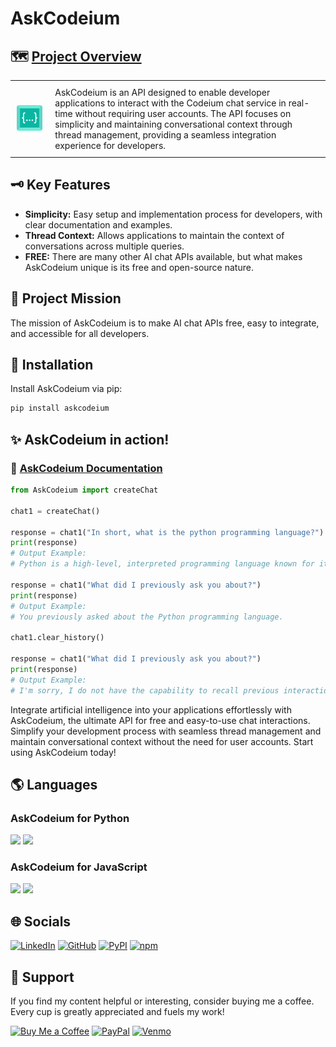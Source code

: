 # AskCodeium

## 🗺️ [Project Overview](https://github.com/TheCyberLocal/AskCodeium)

<table>
  <tr>
    <td style="padding: 10px;"><img src="https://github.com/TheCyberLocal/AskCodeium/blob/main/codeium_logo.png" alt="" /></td>
    <td style="padding: 10px;">AskCodeium is an API designed to enable developer applications to interact with the Codeium chat service in real-time without requiring user accounts. The API focuses on simplicity and maintaining conversational context through thread management, providing a seamless integration experience for developers.</td>
  </tr>
</table>

## 🗝️ Key Features

- **Simplicity:** Easy setup and implementation process for developers, with clear documentation and examples.
- **Thread Context:** Allows applications to maintain the context of conversations across multiple queries.
- **FREE:** There are many other AI chat APIs available, but what makes AskCodeium unique is its free and open-source nature.

## 🎯 Project Mission

The mission of AskCodeium is to make AI chat APIs free, easy to integrate, and accessible for all developers.

## 💾 Installation

Install AskCodeium via pip:

```bash
pip install askcodeium
```

## ✨ AskCodeium in action!

### 📑 [AskCodeium Documentation](./docs/askcodeium_docs.md)

```py
from AskCodeium import createChat

chat1 = createChat()

response = chat1("In short, what is the python programming language?")
print(response)
# Output Example:
# Python is a high-level, interpreted programming language known for its simplicity and readability.

response = chat1("What did I previously ask you about?")
print(response)
# Output Example:
# You previously asked about the Python programming language.

chat1.clear_history()

response = chat1("What did I previously ask you about?")
print(response)
# Output Example:
# I'm sorry, I do not have the capability to recall previous interactions. How can I assist you today?
```

Integrate artificial intelligence into your applications effortlessly with AskCodeium, the ultimate API for free and easy-to-use chat interactions. Simplify your development process with seamless thread management and maintain conversational context without the need for user accounts. Start using AskCodeium today!

## 🌎 Languages

### AskCodeium for Python

[![](https://img.shields.io/pypi/v/AskCodeium?color=blue&logo=pypi)](https://pypi.org/project/AskCodeium/)
[![](https://img.shields.io/badge/AskCodeium.py-black?logo=github&logoColor=white)](https://github.com/TheCyberLocal/AskCodeium.py)

### AskCodeium for JavaScript

[![](https://img.shields.io/npm/v/@thecyberlocal/askcodeium?color=blue&logo=npm)](https://www.npmjs.com/package/@thecyberlocal/askcodeium)
[![](https://img.shields.io/badge/AskCodeium.js-black?logo=github&logoColor=white)](https://github.com/TheCyberLocal/AskCodeium.js)

## 🌐 Socials

[![LinkedIn](https://img.shields.io/badge/LinkedIn-%230077B5.svg?logo=linkedin&logoColor=white)](https://linkedin.com/in/tzm01)
[![GitHub](https://img.shields.io/badge/GitHub-black?logo=github&logoColor=white)](https://github.com/TheCyberLocal)
[![PyPI](https://img.shields.io/badge/PyPI-3776AB?logo=pypi&logoColor=white)](https://pypi.org/user/TheCyberLocal/)
[![npm](https://img.shields.io/badge/npm-%23FFFFFF.svg?logo=npm&logoColor=D00000)](https://www.npmjs.com/~thecyberlocal)

## 💖 Support

If you find my content helpful or interesting, consider buying me a coffee. Every cup is greatly appreciated and fuels my work!

[![Buy Me a Coffee](https://img.shields.io/badge/-buy_me_a%C2%A0coffee-gray?logo=buy-me-a-coffee)](https://buymeacoffee.com/thecyberlocal)
[![PayPal](https://img.shields.io/badge/PayPal-00457C?logo=paypal&logoColor=white)](https://www.paypal.com/paypalme/TheCyberLocal)
[![Venmo](https://img.shields.io/badge/Venmo-008CFF?logo=venmo&logoColor=white)](https://www.venmo.com/TheCyberLocal)
